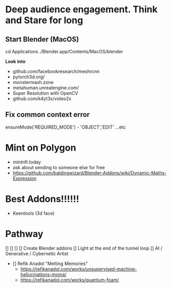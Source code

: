 # Deep audience engagement. Think and Stare for long

## Start Blender (MacOS)
cd Applications
./Blender.app/Contents/MacOS/blender

**Look into**
- github.com/facebookresearch/meshrcnn
- pytorch3d.org/
- monstermash.zone
- metahuman.unrealengine.com/
- Super Resolution with OpenCV
- github.com/k4yt3x/video2x


## Fix common context error
ensureMode('REQUIRED_MODE') - 'OBJECT','EDIT' ...etc

# Mint on Polygon 
- mintnft.today
- ask about sending to someone else for free
- https://github.com/baldingwizard/Blender-Addons/wiki/Dynamic-Maths-Expression


# Best Addons!!!!!!
- Keentools (3d face)

# Pathway
[]
[]
[]
[] Create Blender addons
[] Light at the end of the tunnel loop
[] AI / Generative / Cybernetic Artist
 - [] Refik Anadol "Melting Memories"
   - https://refikanadol.com/works/unsupervised-machine-hallucinations-moma/
   - https://refikanadol.com/works/quantum-foam/

